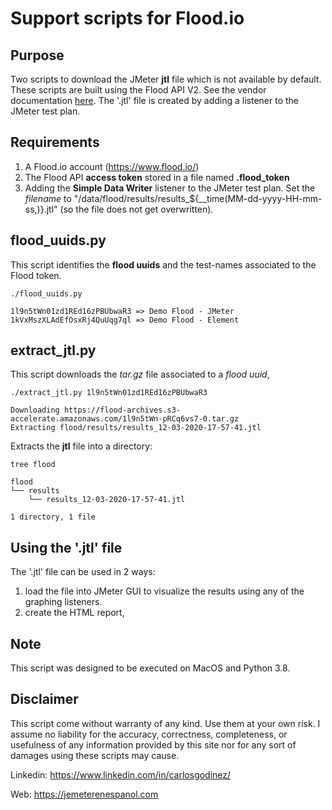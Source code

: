 # Support scripts for Flood.io

## Purpose

Two scripts to download the JMeter **jtl** file which is not available by default. These scripts are built using the Flood API V2. See the vendor documentation [here](https://github.com/flood-io/api-docs). The '.jtl' file is created by adding a listener to the JMeter test plan.

## Requirements

1. A Flood.io account (https://www.flood.io/)
2. The Flood API **access token** stored in a file named **.flood_token**
3. Adding the **Simple Data Writer** listener to the JMeter test plan. Set the *filename* to "/data/flood/results/results_${__time(MM-dd-yyyy-HH-mm-ss,)}.jtl" (so the file does not get overwritten).

## flood_uuids.py

This script identifies the **flood uuids** and the test-names associated to the Flood token.

```
./flood_uuids.py

1l9n5tWn01zd1REd16zPBUbwaR3 => Demo Flood - JMeter
1kVxMszXLAdEfOsxRj4QuUqg7ql => Demo Flood - Element
```
## extract_jtl.py

This script downloads the *tar.gz* file associated to a *flood uuid*,

```
./extract_jtl.py 1l9n5tWn01zd1REd16zPBUbwaR3

Downloading https://flood-archives.s3-accelerate.amazonaws.com/1l9n5tWn-pRCq6vs7-0.tar.gz
Extracting flood/results/results_12-03-2020-17-57-41.jtl
```

Extracts the **jtl** file into a directory:

```
tree flood

flood
└── results
    └── results_12-03-2020-17-57-41.jtl

1 directory, 1 file
```

## Using the '.jtl' file

The '.jtl' file can be used in 2 ways:

1. load the file into JMeter GUI to visualize the results using any of the graphing listeners.
2. create the HTML report,

## Note

This script was designed to be executed on MacOS and Python 3.8.

## Disclaimer

This script come without warranty of any kind. Use them at your own risk. I assume no liability for the accuracy, correctness, completeness, or usefulness of any information provided by this site nor for any sort of damages using these scripts may cause.

Linkedin: https://www.linkedin.com/in/carlosgodinez/

Web: https://jemeterenespanol.com


